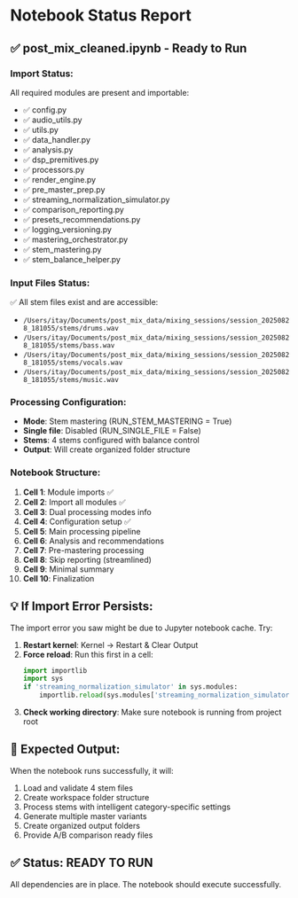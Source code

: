 # Notebook Status Report

## ✅ post_mix_cleaned.ipynb - Ready to Run

### Import Status:
All required modules are present and importable:
- ✅ config.py
- ✅ audio_utils.py  
- ✅ utils.py
- ✅ data_handler.py
- ✅ analysis.py
- ✅ dsp_premitives.py
- ✅ processors.py
- ✅ render_engine.py
- ✅ pre_master_prep.py
- ✅ streaming_normalization_simulator.py
- ✅ comparison_reporting.py
- ✅ presets_recommendations.py
- ✅ logging_versioning.py
- ✅ mastering_orchestrator.py
- ✅ stem_mastering.py
- ✅ stem_balance_helper.py

### Input Files Status:
✅ All stem files exist and are accessible:
- `/Users/itay/Documents/post_mix_data/mixing_sessions/session_20250828_181055/stems/drums.wav`
- `/Users/itay/Documents/post_mix_data/mixing_sessions/session_20250828_181055/stems/bass.wav`
- `/Users/itay/Documents/post_mix_data/mixing_sessions/session_20250828_181055/stems/vocals.wav`
- `/Users/itay/Documents/post_mix_data/mixing_sessions/session_20250828_181055/stems/music.wav`

### Processing Configuration:
- **Mode**: Stem mastering (RUN_STEM_MASTERING = True)
- **Single file**: Disabled (RUN_SINGLE_FILE = False)
- **Stems**: 4 stems configured with balance control
- **Output**: Will create organized folder structure

### Notebook Structure:
1. **Cell 1**: Module imports ✅
2. **Cell 2**: Import all modules ✅  
3. **Cell 3**: Dual processing modes info
4. **Cell 4**: Configuration setup ✅
5. **Cell 5**: Main processing pipeline
6. **Cell 6**: Analysis and recommendations
7. **Cell 7**: Pre-mastering processing
8. **Cell 8**: Skip reporting (streamlined)
9. **Cell 9**: Minimal summary
10. **Cell 10**: Finalization

## 💡 If Import Error Persists:

The import error you saw might be due to Jupyter notebook cache. Try:

1. **Restart kernel**: Kernel → Restart & Clear Output
2. **Force reload**: Run this first in a cell:
   ```python
   import importlib
   import sys
   if 'streaming_normalization_simulator' in sys.modules:
       importlib.reload(sys.modules['streaming_normalization_simulator'])
   ```
3. **Check working directory**: Make sure notebook is running from project root

## 🎯 Expected Output:

When the notebook runs successfully, it will:
1. Load and validate 4 stem files
2. Create workspace folder structure  
3. Process stems with intelligent category-specific settings
4. Generate multiple master variants
5. Create organized output folders
6. Provide A/B comparison ready files

## ✅ Status: READY TO RUN

All dependencies are in place. The notebook should execute successfully.